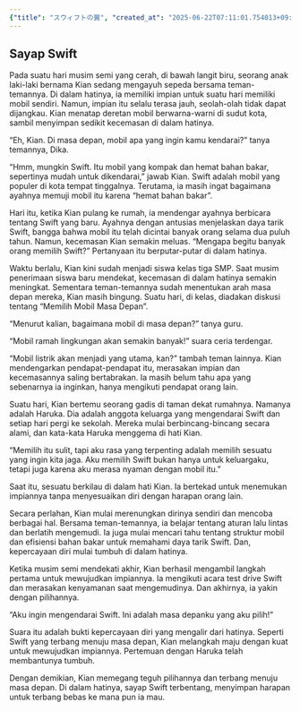 ```yaml
---
{"title": "スウィフトの翼", "created_at": "2025-06-22T07:11:01.754013+09:00"}
---
```


## Sayap Swift

Pada suatu hari musim semi yang cerah, di bawah langit biru, seorang anak laki-laki bernama Kian sedang mengayuh sepeda bersama teman-temannya. Di dalam hatinya, ia memiliki impian untuk suatu hari memiliki mobil sendiri. Namun, impian itu selalu terasa jauh, seolah-olah tidak dapat dijangkau. Kian menatap deretan mobil berwarna-warni di sudut kota, sambil menyimpan sedikit kecemasan di dalam hatinya.

“Eh, Kian. Di masa depan, mobil apa yang ingin kamu kendarai?” tanya temannya, Dika.

“Hmm, mungkin Swift. Itu mobil yang kompak dan hemat bahan bakar, sepertinya mudah untuk dikendarai,” jawab Kian. Swift adalah mobil yang populer di kota tempat tinggalnya. Terutama, ia masih ingat bagaimana ayahnya memuji mobil itu karena “hemat bahan bakar”.

Hari itu, ketika Kian pulang ke rumah, ia mendengar ayahnya berbicara tentang Swift yang baru. Ayahnya dengan antusias menjelaskan daya tarik Swift, bangga bahwa mobil itu telah dicintai banyak orang selama dua puluh tahun. Namun, kecemasan Kian semakin meluas. “Mengapa begitu banyak orang memilih Swift?” Pertanyaan itu berputar-putar di dalam hatinya.

Waktu berlalu, Kian kini sudah menjadi siswa kelas tiga SMP. Saat musim penerimaan siswa baru mendekat, kecemasan di dalam hatinya semakin meningkat. Sementara teman-temannya sudah menentukan arah masa depan mereka, Kian masih bingung. Suatu hari, di kelas, diadakan diskusi tentang “Memilih Mobil Masa Depan”.

“Menurut kalian, bagaimana mobil di masa depan?” tanya guru.

“Mobil ramah lingkungan akan semakin banyak!” suara ceria terdengar.

“Mobil listrik akan menjadi yang utama, kan?” tambah teman lainnya. Kian mendengarkan pendapat-pendapat itu, merasakan impian dan kecemasannya saling bertabrakan. Ia masih belum tahu apa yang sebenarnya ia inginkan, hanya mengikuti pendapat orang lain.

Suatu hari, Kian bertemu seorang gadis di taman dekat rumahnya. Namanya adalah Haruka. Dia adalah anggota keluarga yang mengendarai Swift dan setiap hari pergi ke sekolah. Mereka mulai berbincang-bincang secara alami, dan kata-kata Haruka menggema di hati Kian.

“Memilih itu sulit, tapi aku rasa yang terpenting adalah memilih sesuatu yang ingin kita jaga. Aku memilih Swift bukan hanya untuk keluargaku, tetapi juga karena aku merasa nyaman dengan mobil itu.”

Saat itu, sesuatu berkilau di dalam hati Kian. Ia bertekad untuk menemukan impiannya tanpa menyesuaikan diri dengan harapan orang lain.

Secara perlahan, Kian mulai merenungkan dirinya sendiri dan mencoba berbagai hal. Bersama teman-temannya, ia belajar tentang aturan lalu lintas dan berlatih mengemudi. Ia juga mulai mencari tahu tentang struktur mobil dan efisiensi bahan bakar untuk memahami daya tarik Swift. Dan, kepercayaan diri mulai tumbuh di dalam hatinya.

Ketika musim semi mendekati akhir, Kian berhasil mengambil langkah pertama untuk mewujudkan impiannya. Ia mengikuti acara test drive Swift dan merasakan kenyamanan saat mengemudinya. Dan akhirnya, ia yakin dengan pilihannya.

“Aku ingin mengendarai Swift. Ini adalah masa depanku yang aku pilih!”

Suara itu adalah bukti kepercayaan diri yang mengalir dari hatinya. Seperti Swift yang terbang menuju masa depan, Kian melangkah maju dengan kuat untuk mewujudkan impiannya. Pertemuan dengan Haruka telah membantunya tumbuh.

Dengan demikian, Kian memegang teguh pilihannya dan terbang menuju masa depan. Di dalam hatinya, sayap Swift terbentang, menyimpan harapan untuk terbang bebas ke mana pun ia mau.
